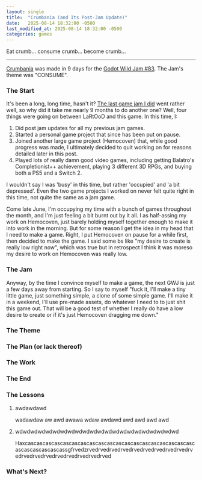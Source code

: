 ```yaml
---
layout: single
title:  "Crumbania (and Its Post-Jam Update)"
date:   2025-08-14 18:32:00 -0500
last_modified_at: 2025-08-14 18:32:00 -0500
categories: games
---
```


Eat crumb... consume crumb... become crumb...

---

[Crumbania](https://advance2112.itch.io/crumbania) was made in 9 days for the [Godot Wild Jam #83](https://itch.io/jam/godot-wild-jam-83). The Jam's theme was "CONSUME".

### The Start
It's been a long, long time, hasn't it? [The last game jam I did](https://advance2112.github.io/blog/games/2024/11/17/LaRtOoD.html) went rather well, so why did it take me nearly 9 months to do another one? Well, four things were going on between LaRtOoD and this game. In this time, I:

1. Did post jam updates for all my previous jam games.
1. Started a personal game project that since has been put on pause.
2. Joined another large game project (Hemocoven) that, while good progress was made, I ultimately decided to quit working on for reasons detailed later in this post.
3. Played lots of really damn good video games, including getting Balatro's Completionist++ achievement, playing 3 different 3D RPGs, and buying both a PS5 and a Switch 2.

I wouldn't say I was 'busy' in this time, but rather 'occupied' and 'a bit depressed'. Even the two game projects I worked on never felt quite right in this time, not quite the same as a jam game.

Come late June, I'm occupying my time with a bunch of games throughout the month, and I'm just feeling a bit burnt out by it all. I as half-assing my work on Hemocoven, just barely holding myself together enough to make it into work in the morning. But for some reason I get the idea in my head that I need to make a game. Right, I put Hemocoven on pause for a while first, then decided to make the game. I said some bs like "my desire to create is really low right now", which was true but in retrospect I think it was moreso my desire to work on Hemocoven was really low.

### The Jam
Anyway, by the time I convince myself to make a game, the next GWJ is just a few days away from starting. So I say to myself "fuck it, I'll make a tiny little game, just something simple, a clone of some simple game. I'll make it in a weekend, I'll use pre-made assets, do whatever I need to to just shit this game out. That will be a good test of whether I really do have a low desire to create or if it's just Hemocoven dragging me down."

### The Theme


### The Plan (or lack thereof)


### The Work


### The End


### The Lessons

1. awdawdawd

   wadawdaw aw awd awawa wdaw awdawd awd awd awd awd 

2. wdwdwdwdwdwdwdwdwdwdwdwdwdwdwdwdwdwdwdwdwdwd

   Haxcascascascascascascascascascascascascascascascascascascascascascascascascassgfrvedzrvedrvedrvedrvedrvedrvedrvedrvedrvedrvedrvedrvedrvedrvedrvedrvedrvedrved

### What's Next?

